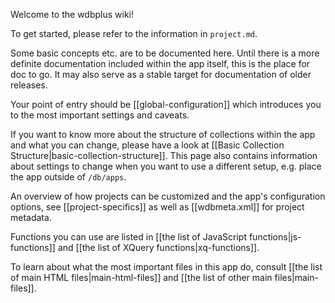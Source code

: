 Welcome to the wdbplus wiki!

To get started, please refer to the information in `project.md`.

Some basic concepts etc. are to be documented here. Until there is a more definite documentation included within the app itself, this is the place for doc to go. It may also serve as a stable target for documentation of older releases.

Your point of entry should be [[global-configuration]] which introduces you to the most important settings and caveats.

If you want to know more about the structure of collections within the app and what you can change, please have a look at [[Basic Collection Structure|basic-collection-structure]]. This page also contains information about settings to change when you want to use a different setup, e.g. place the app outside of `/db/apps`.

An overview of how projects can be customized and the app's configuration options, see [[project-specifics]] as well as [[wdbmeta.xml]] for project metadata.

Functions you can use are listed in [[the list of JavaScript functions|js-functions]] and [[the list of XQuery functions|xq-functions]].

To learn about what the most important files in this app do, consult [[the list of main HTML files|main-html-files]] and [[the list of other main files|main-files]].